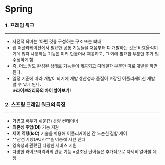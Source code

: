 # **Spring**

### **1. 프레임 워크**
-------------------------------------------
* 사전적 의미는 '아떤 것을 구성하는 구조 또는 뼈대'  
* 웹 어플리케이션에서 필요한 공통 기능들을 처음부터 다 개발하는 것은 비효율적이기에 많이 사용하는 기능은 미리 만들어서 제공하고, 그 외에 필요한 부분만 추가 및 수정하게 함.   
* 즉, 어느 정도 완성된 상태로 기능들이 제공되고 디테일한 부분만 따로 개발을 하면 된다.   
* 일정 기준에 따라 개발이 되기에 개발 생산성과 품질이 보장된 어플리케이션 개발 할 수 있게 된다.   
**※라이브러리와의 차이 알아보기!**   
   
### **2. 스프링 프레임 워크의 특징**
-------------------------------------------
* 가볍고 배우기 쉬운(?) 경량 컨테이너   
* **의존성 주입(DI)** 기능 지원   
* **제어 역행(IoC)** 기술을 이용해 어플리케이션 간 느슨한 결합 제어   
* **관점 지향(AOP)**을 이용해 자원 관리   
* 영속성과 관련된 다양한 서비스 지원   
* 다양한 라이브러리와의 연동 기능
※강조된 단어들은 추가적으로 자세히 알아볼 예정   
